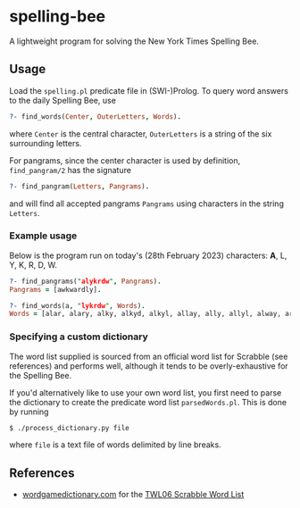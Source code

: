 # spelling-bee

A lightweight program for solving the New York Times Spelling Bee.

## Usage
Load the `spelling.pl` predicate file in (SWI-)Prolog. To query word answers to the daily Spelling Bee, use

```prolog
?- find_words(Center, OuterLetters, Words).
```
where `Center` is the central character, `OuterLetters` is a string of the six surrounding letters.

For pangrams, since the center character is used by definition, `find_pangram/2` has the signature

```prolog
?- find_pangram(Letters, Pangrams).
```
and will find all accepted pangrams `Pangrams` using characters in the string `Letters`.

### Example usage
Below is the program run on today's (28th February 2023) characters: **A**, L, Y, K, R, D, W.

```prolog
?- find_pangrams("alykrdw", Pangrams).
Pangrams = [awkwardly].

?- find_words(a, "lykrdw", Words).
Words = [alar, alary, alky, alkyd, alkyl, allay, ally, allyl, alway, arak, array, arrayal, aryl, award, away, awkward, awkwardly, awry, dada, daddy, dally, dark, darkly, darky, dawk, draw, drawl, drawly, dray, dryad, drywall, dyad, kaka, kayak, kraal, kyak, kyar, lady, laky, lall, lard, lardy, lark, larky, layaway, lyard, radar, rally, rawly, raya, waddly, waddy, wady, walk, walkaway, walkway, wall, walla, wally, waly, ward, wark, wary, wawl, waylay, wayward, waywardly, yald, yard, yawl].
```

### Specifying a custom dictionary
The word list supplied is sourced from an official word list for Scrabble (see references) and performs well, although it tends to be overly-exhaustive for the Spelling Bee.

If you'd alternatively like to use your own word list, you first need to parse the dictionary to create the predicate word list `parsedWords.pl`. This is done by running
```bash
$ ./process_dictionary.py file
```
where `file` is a text file of words delimited by line breaks.

## References
 * [wordgamedictionary.com](https://www.wordgamedictionary.com/dictionary/) for the [TWL06 Scrabble Word List](https://www.wordgamedictionary.com/twl06/)